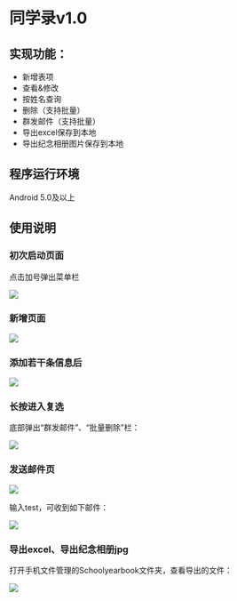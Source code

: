 # 同学录v1.0

## 实现功能：

- 新增表项
- 查看&修改
- 按姓名查询
- 删除（支持批量）
- 群发邮件（支持批量）
- 导出excel保存到本地
- 导出纪念相册图片保存到本地

## 程序运行环境

Android 5.0及以上

## 使用说明

### 初次启动页面

点击加号弹出菜单栏

![](http://images2017.cnblogs.com/blog/886183/201711/886183-20171107004403106-1176970183.jpg)
 
### 新增页面

![](http://images2017.cnblogs.com/blog/886183/201711/886183-20171107004414356-2125221194.jpg)

### 添加若干条信息后

![](http://images2017.cnblogs.com/blog/886183/201711/886183-20171107004434966-2005738546.jpg)

### 长按进入复选

底部弹出“群发邮件”、“批量删除”栏：

![](http://images2017.cnblogs.com/blog/886183/201711/886183-20171107204440372-611840141.jpg)

### 发送邮件页

![](http://images2017.cnblogs.com/blog/886183/201711/886183-20171107204639278-1045561803.jpg)

输入test，可收到如下邮件：

![](http://images2017.cnblogs.com/blog/886183/201711/886183-20171107204720638-1830339918.jpg)

### 导出excel、导出纪念相册jpg

打开手机文件管理的Schoolyearbook文件夹，查看导出的文件：

![](http://images2017.cnblogs.com/blog/886183/201711/886183-20171107204959434-641706291.jpg)

<br/>


